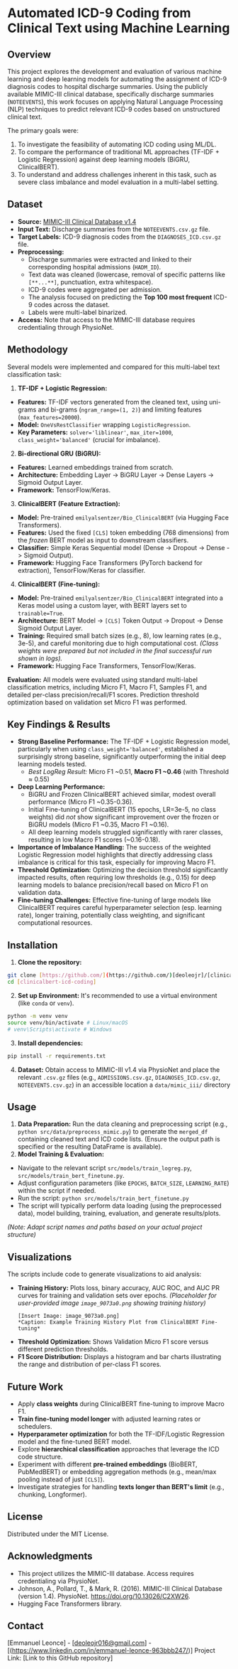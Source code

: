 # Automated ICD-9 Coding from Clinical Text using Machine Learning

## Overview

This project explores the development and evaluation of various machine learning and deep learning models for automating the assignment of ICD-9 diagnosis codes to hospital discharge summaries. Using the publicly available MIMIC-III clinical database, specifically discharge summaries (`NOTEEVENTS`), this work focuses on applying Natural Language Processing (NLP) techniques to predict relevant ICD-9 codes based on unstructured clinical text.

The primary goals were:
1.  To investigate the feasibility of automating ICD coding using ML/DL.
2.  To compare the performance of traditional ML approaches (TF-IDF + Logistic Regression) against deep learning models (BiGRU, ClinicalBERT).
3.  To understand and address challenges inherent in this task, such as severe class imbalance and model evaluation in a multi-label setting.

## Dataset

* **Source:** [MIMIC-III Clinical Database v1.4](https://physionet.org/content/mimiciii/1.4/)
* **Input Text:** Discharge summaries from the `NOTEEVENTS.csv.gz` file.
* **Target Labels:** ICD-9 diagnosis codes from the `DIAGNOSES_ICD.csv.gz` file.
* **Preprocessing:**
   * Discharge summaries were extracted and linked to their corresponding hospital admissions (`HADM_ID`).
   * Text data was cleaned (lowercase, removal of specific patterns like `[**...**]`, punctuation, extra whitespace).
   * ICD-9 codes were aggregated per admission.
   * The analysis focused on predicting the **Top 100 most frequent** ICD-9 codes across the dataset.
   * Labels were multi-label binarized.
* **Access:** Note that access to the MIMIC-III database requires credentialing through PhysioNet.

## Methodology

Several models were implemented and compared for this multi-label text classification task:

1.  **TF-IDF + Logistic Regression:**
   * **Features:** TF-IDF vectors generated from the cleaned text, using uni-grams and bi-grams (`ngram_range=(1, 2)`) and limiting features (`max_features=20000`).
   * **Model:** `OneVsRestClassifier` wrapping `LogisticRegression`.
   * **Key Parameters:** `solver='liblinear'`, `max_iter=1000`, `class_weight='balanced'` (crucial for imbalance).

2.  **Bi-directional GRU (BiGRU):**
   * **Features:** Learned embeddings trained from scratch.
   * **Architecture:** Embedding Layer -> BiGRU Layer -> Dense Layers -> Sigmoid Output Layer.
   * **Framework:** TensorFlow/Keras.

3.  **ClinicalBERT (Feature Extraction):**
   * **Model:** Pre-trained `emilyalsentzer/Bio_ClinicalBERT` (via Hugging Face Transformers).
   * **Features:** Used the fixed `[CLS]` token embedding (768 dimensions) from the *frozen* BERT model as input to downstream classifiers.
   * **Classifier:** Simple Keras Sequential model (Dense -> Dropout -> Dense -> Sigmoid Output).
   * **Framework:** Hugging Face Transformers (PyTorch backend for extraction), TensorFlow/Keras for classifier.

4.  **ClinicalBERT (Fine-tuning):**
   * **Model:** Pre-trained `emilyalsentzer/Bio_ClinicalBERT` integrated into a Keras model using a custom layer, with BERT layers set to `trainable=True`.
   * **Architecture:** BERT Model -> `[CLS]` Token Output -> Dropout -> Dense Sigmoid Output Layer.
   * **Training:** Required small batch sizes (e.g., 8), low learning rates (e.g., 3e-5), and careful monitoring due to high computational cost. *(Class weights were prepared but not included in the final successful run shown in logs).*
   * **Framework:** Hugging Face Transformers, TensorFlow/Keras.

**Evaluation:** All models were evaluated using standard multi-label classification metrics, including Micro F1, Macro F1, Samples F1, and detailed per-class precision/recall/F1 scores. Prediction threshold optimization based on validation set Micro F1 was performed.

## Key Findings & Results

* **Strong Baseline Performance:** The TF-IDF + Logistic Regression model, particularly when using `class_weight='balanced'`, established a surprisingly strong baseline, significantly outperforming the initial deep learning models tested.
   * *Best LogReg Result:* Micro F1 ~0.51, **Macro F1 ~0.46** (with Threshold ≈ 0.55)
* **Deep Learning Performance:**
   * BiGRU and Frozen ClinicalBERT achieved similar, modest overall performance (Micro F1 ~0.35-0.36).
   * Initial Fine-tuning of ClinicalBERT (15 epochs, LR=3e-5, no class weights) did *not* show significant improvement over the frozen or BiGRU models (Micro F1 ~0.35, Macro F1 ~0.16).
   * All deep learning models struggled significantly with rarer classes, resulting in low Macro F1 scores (~0.16-0.18).
* **Importance of Imbalance Handling:** The success of the weighted Logistic Regression model highlights that directly addressing class imbalance is critical for this task, especially for improving Macro F1.
* **Threshold Optimization:** Optimizing the decision threshold significantly impacted results, often requiring low thresholds (e.g., 0.15) for deep learning models to balance precision/recall based on Micro F1 on validation data.
* **Fine-tuning Challenges:** Effective fine-tuning of large models like ClinicalBERT requires careful hyperparameter selection (esp. learning rate), longer training, potentially class weighting, and significant computational resources.

## Installation

1.  **Clone the repository:**
   ```bash
   git clone [https://github.com/](https://github.com/)[deoleojr]/[clinicalbert-icd-coding].git
   cd [clinicalbert-icd-coding]
   ```
2.  **Set up Environment:** It's recommended to use a virtual environment (like `conda` or `venv`).
   ```bash
   python -m venv venv
   source venv/bin/activate # Linux/macOS
   # venv\Scripts\activate # Windows
   ```
3.  **Install dependencies:**
   ```bash
   pip install -r requirements.txt
   ```
  

4.  **Dataset:** Obtain access to MIMIC-III v1.4 via PhysioNet and place the relevant `.csv.gz` files (e.g., `ADMISSIONS.csv.gz`, `DIAGNOSES_ICD.csv.gz`, `NOTEEVENTS.csv.gz`) in an accessible location  a `data/mimic_iii/` directory
  

## Usage

1.  **Data Preparation:** Run the data cleaning and preprocessing script (e.g., `python src/data/preprocess_mimic.py`) to generate the `merged_df` containing cleaned text and ICD code lists. (Ensure the output path is specified or the resulting DataFrame is available).
2.  **Model Training & Evaluation:**
   * Navigate to the relevant script  `src/models/train_logreg.py`, `src/models/train_bert_finetune.py`.
   * Adjust configuration parameters (like `EPOCHS`, `BATCH_SIZE`, `LEARNING_RATE`) within the script if needed.
   * Run the script: `python src/models/train_bert_finetune.py`
   * The script will typically perform data loading (using the preprocessed data), model building, training, evaluation, and generate results/plots.

*(Note: Adapt script names and paths based on your actual project structure)*

## Visualizations

The scripts include code to generate visualizations to aid analysis:

* **Training History:** Plots loss, binary accuracy, AUC ROC, and AUC PR curves for training and validation sets over epochs.
   *(Placeholder for user-provided image `image_9073a0.png` showing training history)*
   ```
   [Insert Image: image_9073a0.png]
   *Caption: Example Training History Plot from ClinicalBERT Fine-tuning*
   ```
* **Threshold Optimization:** Shows Validation Micro F1 score versus different prediction thresholds.
* **F1 Score Distribution:** Displays a histogram and bar charts illustrating the range and distribution of per-class F1 scores.

## Future Work

* Apply **class weights** during ClinicalBERT fine-tuning to improve Macro F1.
* **Train fine-tuning model longer** with adjusted learning rates or schedulers.
* **Hyperparameter optimization** for both the TF-IDF/Logistic Regression model and the fine-tuned BERT model.
* Explore **hierarchical classification** approaches that leverage the ICD code structure.
* Experiment with different **pre-trained embeddings** (BioBERT, PubMedBERT) or embedding aggregation methods (e.g., mean/max pooling instead of just `[CLS]`).
* Investigate strategies for handling **texts longer than BERT's limit** (e.g., chunking, Longformer).

## License

Distributed under the MIT License.

## Acknowledgments

* This project utilizes the MIMIC-III database. Access requires credentialing via PhysioNet.
* Johnson, A., Pollard, T., & Mark, R. (2016). MIMIC-III Clinical Database (version 1.4). PhysioNet. https://doi.org/10.13026/C2XW26.
* Hugging Face Transformers library.

## Contact

[Emmanuel Leonce] - [deoleojr016@gmail.com] - [(https://www.linkedin.com/in/emmanuel-leonce-963bbb247/)]
Project Link: [Link to this GitHub repository]
